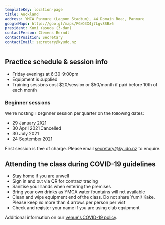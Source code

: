 ```yaml
---
templateKey: location-page
title: Auckland
address: YMCA Panmure (Lagoon Stadium), 44 Domain Road, Panmure
googleMaps: https://goo.gl/maps/FGsQ3X4j7Lgv8SBx6
president: Kumi Yasuda (3-dan)
contactPerson: Clemens Berndt
contactPosition: Secretary
contactEmail: secretary@kyudo.nz
---
```


## Practice schedule & session info

- Friday evenings at 6:30-9:00pm
- Equipment is supplied
- Training sessions cost $20/session or $50/month if paid before 10th of each month

### Beginner sessions

We're hosting 1 beginner session per quarter on the following dates:

- 29 January 2021
- 30 April 2021 Cancelled
- 30 July 2021
- 24 September 2021

First session is free of charge. Please email [secretary@kyudo.nz](mailto:secretary@kyudo.nz) to enquire.

## Attending the class during COVID-19 guidelines

- Stay home if you are unwell
- Sign in and out via QR for contract tracing
- Sanitise your hands when entering the premises
- Bring your own drinks as YMCA water fountains will not available
- Clean and wipe equipment end of the class. Do not share Yumi/ Kake. Please keep no more than 4 arrows per person per visit
- Check and register your name if you are using club equipment

Additional information on our [venue's COVID-19 policy](https://www.ymcaauckland.org.nz/coronavirus/covid-19-protocols).
